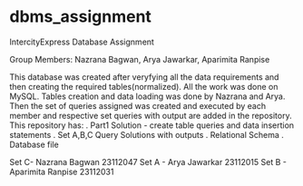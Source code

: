 # dbms_assignment
IntercityExpress Database Assignment

Group Members: Nazrana Bagwan, Arya Jawarkar, Aparimita Ranpise

This database was created after veryfying all the data requirements and then creating the required tables(normalized). All the work was done on MySQL.
Tables creation and data loading was done by Nazrana and Arya. 
Then the set of queries assigned was created and executed by each member and respective set queries with output are added in the repository.
This repository has:
. Part1 Solution - create table queries and data insertion statements
. Set A,B,C Query Solutions with outputs
. Relational Schema
. Database file

Set C- Nazrana Bagwan 23112047
Set A - Arya Jawarkar 23112015
Set B - Aparimita Ranpise 23112031
